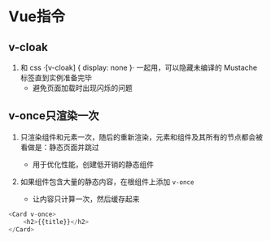 # Vue指令

## v-cloak 

1. 和 css ·[v-cloak] { display: none }· 一起用，可以隐藏未编译的 Mustache 标签直到实例准备完毕
	- 避免页面加载时出现闪烁的问题


## v-once只渲染一次

1. 只渲染组件和元素一次，随后的重新渲染，元素和组件及其所有的节点都会被看做是：静态页面并跳过
	- 用于优化性能，创建低开销的静态组件

2. 如果组件包含大量的静态内容，在根组件上添加 `v-once`
	- 让内容只计算一次，然后缓存起来

```js
<Card v-once>
	<h2>{{title}}</h2>
</Card>
```